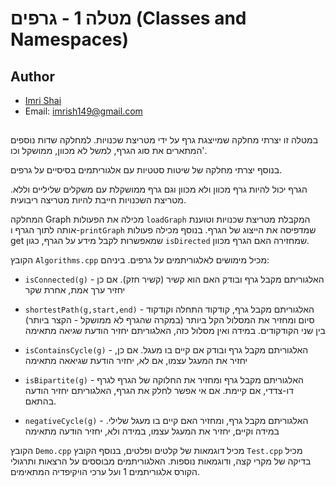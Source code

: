 # מטלה 1 - גרפים (Classes and Namespaces) 
## Author
- [Imri Shai](https://github.com/ImriShai)
- Email: imrish149@gmail.com
##


במטלה זו יצרתי מחלקה שמייצגת גרף על ידי מטריצת שכנויות. למחלקה שדות נוספים המתארים את סוג הגרף, למשל לא מכוון, ממושקל וכו'. 

בנוסף יצרתי מחלקה של שיטות סטטיות עם אלגוריתמים בסיסיים על גרפים.

הגרף יכול להיות גרף מכוון ולא מכוון וגם גרף ממושקלת עם משקלים שליליים וללא. מטריצת השכנויות חייבת להיות מטריצה ריבועית.


המחלקה Graph מכילה את הפעולות `loadGraph` המקבלת מטריצת שכנויות וטוענת אותה לתוך הגרף ו-`printGraph` שמדפיסה את הייצוג של הגרף. בנוסף מכילה פעולות get שמאפשרות לקבל מידע על הגרף, כגון `isDirected` שמחזירה האם הגרף מכוון.

הקובץ `Algorithms.cpp` מכיל מימושים לאלגוריתמים על גרפים. ביניהם:

- `isConnected(g)` - האלגוריתם מקבל גרף ובודק האם הוא קשיר (קשיר חזק). אם כן יחזיר ערך אמת, אחרת שקר
- `shortestPath(g,start,end)` -                                                                  האלגוריתם מקבל גרף, קודקוד התחלה וקודקוד סיום ומחזיר את המסלול הקל ביותר (במקרה שהגרף לא ממושקל - הקצר ביותר) בין שני הקודקודים. במידה ואין מסלול כזה, האלגוריתם יחזיר הודעת שגיאה מתאימה
 
- `isContainsCycle(g)` - האלגוריתם מקבל גרף ובודק אם קיים בו מעגל. אם כן, יחזיר את המעגל עצמו, אם לא, יחזיר הודעת שגיאאה מתאימה
- `isBipartite(g)` - האלגוריתם מקבל גרף ומחזיר את החלוקה של הגרף לגרף דו-צדדי, אם קיימת. אם אי אפשר לחלק את הגרף, האלגוריתם יחזיר הודעה בהתאם.
- `negativeCycle(g)` - האלגוריתם מקבל גרף, ומחזיר האם קיים בו מעגל שלילי. במידה וקיים, יחזיר את המעגל עצמו, במידה ולא, יחזיר הודעה מתאימה

הקובץ `Demo.cpp` מכיל דוגמאות של קלטים ופלטים, בנוסף הקובץ `Test.cpp` מכיל בדיקה של מקרי קצה, ודוגמאות נוספות.
האלגוריתמים מבוססים על הרצאות ותרגולי הקורס אלגוריתמים 1 ועל ערכי הויקיפדיה המתאימים.

